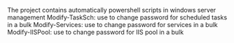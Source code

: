 The project contains automatically powershell scripts in windows server management
Modify-TaskSch: use to change password for scheduled tasks in a bulk
Modify-Services: use to change password for services in a bulk
Modify-IISPool: use to change password for IIS pool in a bulk
